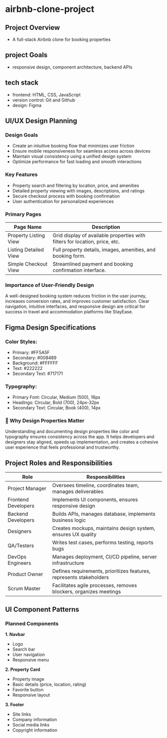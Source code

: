 # airbnb-clone-project
 
 ## Project Overview
 - A full-stack Airbnb clone for booking properties
 ## project Goals
 - responsive design, component architecture, backend APIs
 ## tech stack
 - frontend: HTML, CSS, JavaScript
 - version control: Git and Github
 - design: Figma 

## UI/UX Design Planning

###  Design Goals
- Create an intuitive booking flow that minimizes user friction
- Ensure mobile responsiveness for seamless access across devices
- Maintain visual consistency using a unified design system
- Optimize performance for fast loading and smooth interactions

###  Key Features
- Property search and filtering by location, price, and amenities
- Detailed property viewing with images, descriptions, and ratings
- Secure checkout process with booking confirmation
- User authentication for personalized experiences

###  Primary Pages

| Page Name              | Description                                                                 |
|------------------------|-----------------------------------------------------------------------------|
| Property Listing View  | Grid display of available properties with filters for location, price, etc. |
| Listing Detailed View  | Full property details, images, amenities, and booking form.                 |
| Simple Checkout View   | Streamlined payment and booking confirmation interface.                     |

###  Importance of User-Friendly Design
A well-designed booking system reduces friction in the user journey, increases conversion rates, and improves customer satisfaction. Clear navigation, intuitive interfaces, and responsive design are critical for success in travel and accommodation platforms like StayEase.

## Figma Design Specifications
 ### Color Styles:

 - Primary: #FF5A5F
 - Secondary: #008489
 - Background: #FFFFFF
 - Text: #222222
 - Secondary Text: #717171
 ### Typography:

 - Primary Font: Circular, Medium (500), 16px
 - Headings: Circular, Bold (700), 24px-32px
 - Secondary Text: Circular, Book (400), 14px

### 🎨 Why Design Properties Matter
Understanding and documenting design properties like color and typography ensures consistency across the app. It helps developers and designers stay aligned, speeds up implementation, and creates a cohesive user experience that feels professional and trustworthy.

## Project Roles and Responsibilities

| Role	                | Responsibilities                                                      |
|----------------------|-----------------------------------------------------------------------|
| Project Manager	     | Oversees timeline, coordinates team, manages deliverables             |
| Frontend Developers	 | Implements UI components, ensures responsive design                   |
| Backend Developers	  | Builds APIs, manages database, implements business logic              |
| Designers	           | Creates mockups, maintains design system, ensures UX quality          |
| QA/Testers	          | Writes test cases, performs testing, reports bugs                     |
| DevOps Engineers	    | Manages deployment, CI/CD pipeline, server infrastructure             |
| Product Owner	       | Defines requirements, prioritizes features, represents stakeholders   |
| Scrum Master	        | Facilitates agile processes, removes blockers, organizes meetings     |

## UI Component Patterns
### Planned Components
**1. Navbar**
- Logo
- Search bar
- User navigation
- Responsive menu

**2. Property Card**
- Property image
- Basic details (price, location, rating)
- Favorite button
- Responsive layout

**3. Footer**
- Site links
- Company information
- Social media links
- Copyright information
